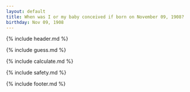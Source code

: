 ```yaml
---
layout: default
title: When was I or my baby conceived if born on November 09, 1908?
birthday: Nov 09, 1908
---
```


{% include header.md %}

{% include guess.md %}

{% include calculate.md %}

{% include safety.md %}

{% include footer.md %}



